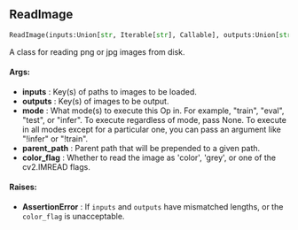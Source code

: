 ## ReadImage
```python
ReadImage(inputs:Union[str, Iterable[str], Callable], outputs:Union[str, Iterable[str]], mode:Union[NoneType, str, Iterable[str]]=None, parent_path:str='', color_flag:Union[str, int]=1)
```
A class for reading png or jpg images from disk.



#### Args:

* **inputs** :  Key(s) of paths to images to be loaded.
* **outputs** :  Key(s) of images to be output.
* **mode** :  What mode(s) to execute this Op in. For example, "train", "eval", "test", or "infer". To execute            regardless of mode, pass None. To execute in all modes except for a particular one, you can pass an argument            like "!infer" or "!train".
* **parent_path** :  Parent path that will be prepended to a given path.
* **color_flag** :  Whether to read the image as 'color', 'grey', or one of the cv2.IMREAD flags.

#### Raises:

* **AssertionError** :  If `inputs` and `outputs` have mismatched lengths, or the `color_flag` is unacceptable.    